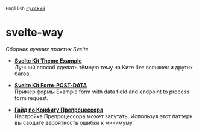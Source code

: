 `English` [`Русский`](README-RU.md)
# svelte-way
*Сборник лучших практик Svelte*

- [**Svelte Kit Theme Example**](/recipes/dark-theme)  
Лучший способ сделать тёмную тему на Ките без вспышек и других багов.

- [**Svelte Kit Form-POST-DATA**](/recipes/form-post)  
Пример формы Example form with data field and endpoint to process form request.

- [**Гайд по Конфигу Препроцессора**](/recipes/preprocess-config)  
Настройка Препроцессора может запутать. Используя этот паттерн вы сводите вероятность ошибки к минимуму.

